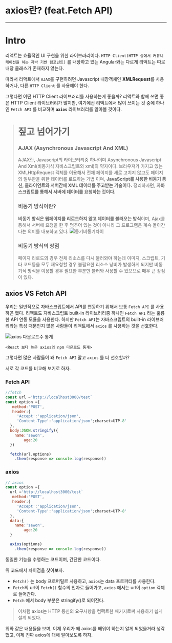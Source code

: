 # axios란? (feat.Fetch API)

---

# Intro

리액트는 효율적인 UI 구현을 위한 라이브러리이다. `HTTP Client(HTTP 상에서 커뮤니케이션을 하는 자바 기반 컴포넌트)` 를 내장하고 있는 Angular와는 다르게 리액트는 따로 내장 클래스가 존재하지 않는다.

따라서 리액트에서 `AJAX`를 구현하려면 Javascript 내장객체인 **XMLRequest**를 사용하거나, 다른 `HTTP Client` 를 사용해야 한다.

그렇다면 어떤 HTTP Client 라이브러리를 사용하는게 좋을까? 리액트와 함께 쓰면 좋은 HTTP Client 라이브러리가 많지만, 여기에선 리액트에서 많이 쓰이는 것 중에 하나인 `Fetch API` 를 비교하며 **`axios`** 라이브러리를 알아볼 것이다.

> # 짚고 넘어가기
>
> ### AJAX (Asynchronous Javascript And XML)
>
> AJAX란, Javascript의 라이브러리중 하나이며 Asynchronous Javascript And Xml(비동기식 자바스크립트와 xml)의 약자이다. 브라우저가 가지고 있는 XMLHttpRequest 객체를 이용해서 전체 페이지를 새로 고치지 않고도 페이지의 일부만을 위한 데이터를 로드하는 기법 이며,
> **JavaScript를 사용한 비동기 통신, 클라이언트와 서버간에 XML 데이터를 주고받는 기술이다.**
> 정리하자면, **자바스크립트를 통해서 서버에 데이터를 요청하는 것이다.**
>
> ### 비동기 방식이란?
>
> **비동기 방식은 웹페이지를 리로드하지 않고 데이터를 불러오는 방식**이며, Ajax를 통해서 서버에 요청을 한 후 멈추어 있는 것이 아니라 그 프로그램은 계속 돌아간다는 의미를 내포하고 있다.
> ![동기비동기차이](https://media.vlpt.us/images/shin6403/post/5535e38e-e602-40f5-9b5d-bc29bd835ed1/image.png)
>
> ### 비동기 방식의 장점
>
> 페이지 리로드의 경우 전체 리소스를 다시 불러와야 하는데 이미지, 스크립트, 기타 코드등을 모두 재요청할 경우 불필요한 리소스 낭비가 발생하게 되지만 비동기식 방식을 이용할 경우 필요한 부분만 불러와 사용할 수 있으므로 매우 큰 장점이 있다.

## axios VS Fetch API

우리는 일반적으로 자바스크립트에서 API를 연동하기 위해서 보통 `Fetch API` 를 사용하곤 했다.
리액트도 자바스크립트 built-in 라이브러리중 하나인 `Fetch API` 라는 훌륭한 API 연동 모듈을 사용한다.
하지만 `Fetch API`는 자바스크립트의 built-in 라이브러리라는 특성 때문인지 많은 사람들이 리액트에서 `axios` 를 사용하는 것을 선호한다.

![axios 다운로드수 통계](https://media.vlpt.us/images/shin6403/post/ee3250e9-52ed-49b2-89ac-abcbf6df9103/%E1%84%83%E1%85%A1%E1%84%8B%E1%85%AE%E1%86%AB%E1%84%85%E1%85%A9%E1%84%83%E1%85%B3.png)

```
<React 보다 높은 axios의 npm 다운로드 통계>
```

그렇다면 많은 사람들이 왜 `Fetch API` 말고 `axios` 를 더 선호할까?

서로 각 코드를 비교해 보기로 하자.

### Fetch API

```javascript
//fetch
const url ='http://localhost3000/test`
const option ={
   method:'POST',
   header:{
     'Accept':'application/json',
     'Content-Type':'application/json';charset=UTP-8'
  },
  body:JSON.stringify({
  	name:'sewon',
    	age:20
  })

  fetch(url,options)
  	.then(response => console.log(response))
```

### axios

```javascript
// axios
const option ={
  url ='http://localhost3000/test`
   method:'POST',
   header:{
     'Accept':'application/json',
     'Content-Type':'application/json';charset=UTP-8'
  },
  data:{
  	name:'sewon',
    	age:20
  }

  axios(options)
  	.then(response => console.log(response))
```

동일한 기능을 수행하는 코드이며, 간단한 코드이다.

위 코드에서 차이점을 찾아보자.

- `Fetch()` 는 body 프로퍼틸르 사용하고, `axios`는 data 프로퍼티를 사용한다.
- `Fetch`의 url이 `Fetch()` 함수의 인자로 들어가고, `axios` 에서는 url이 `option` 객체로 들어간다.
- `Fetch` 에서 body 부분은 stringify()로 되어진다.

> 이처럼 axios는 HTTP 통신의 요구사항을 컴팩트한 패키지로써 사용하기 쉽게 설계 되었다.

위와 같은 내용들을 보며, 이제 우리가 왜 axios를 배워야 하는지 알게 되었을거라 생각했고, 이제 진짜 axios에 대해 알아보도록 하자.
